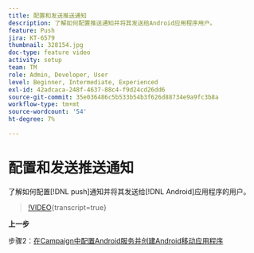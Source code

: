 ```yaml
---
title: 配置和发送推送通知
description: 了解如何配置推送通知并将其发送给Android应用程序用户。
feature: Push
jira: KT-6579
thumbnail: 328154.jpg
doc-type: feature video
activity: setup
team: TM
role: Admin, Developer, User
level: Beginner, Intermediate, Experienced
exl-id: 42adcaca-248f-4637-88c4-f9d24cd26dd6
source-git-commit: 35e036486c5b533b54b3f626d88734e9a9fc3b8a
workflow-type: tm+mt
source-wordcount: '54'
ht-degree: 7%

---
```


# 配置和发送推送通知

了解如何配置[!DNL push]通知并将其发送给[!DNL Android]应用程序的用户。

>[!VIDEO](https://video.tv.adobe.com/v/328154?quality=12&learn=on){transcript=true}

**上一步**

步骤2：[在Campaign中配置Android服务并创建Android移动应用程序](/help/tutorial-getting-started-with-push-notifications-for-android/configuring-an-android-service-in-campaign.md)

